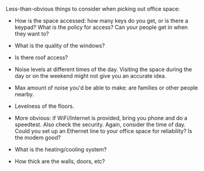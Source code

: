 Less-than-obvious things to consider when picking out office space:

- How is the space accessed: how many keys do you get,
  or is there a keypad?  What is the policy for access?  Can
  your people get in when they want to?
  
- What is the quality of the windows?

- Is there roof access?

- Noise levels at different times of the day.  Visiting the space
  during the day or on the weekend might not give you an accurate idea.

- Max amount of noise you'd be able to make: are families
  or other people nearby.
  
- Levelness of the floors.

- More obvious: if WiFi/Internet is provided, bring you phone and do a speedtest.
  Also check the security.  Again, consider the time of day.  Could you set
  up an Ethernet line to your office space for reliability?  Is the modem good?
  
- What is the heating/cooling system?

- How thick are the walls, doors, etc?

